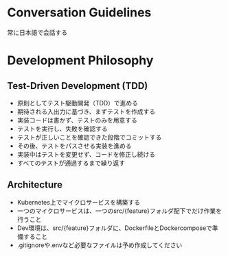 # Conversation Guidelines
常に日本語で会話する

# Development Philosophy

## Test-Driven Development (TDD)
- 原則としてテスト駆動開発（TDD）で進める
- 期待される入出力に基づき、まずテストを作成する
- 実装コードは書かず、テストのみを用意する
- テストを実行し、失敗を確認する
- テストが正しいことを確認できた段階でコミットする
- その後、テストをパスさせる実装を進める
- 実装中はテストを変更せず、コードを修正し続ける
- すべてのテストが通過するまで繰り返す

## Architecture
- Kubernetes上でマイクロサービスを構築する
- 一つのマイクロサービスは、一つのsrc/{feature}フォルダ配下でだけ作業を行うこと
- Dev環境は、src/{feature}フォルダに、DockerfileとDockercomposeで準備すること
- .gitignoreや.envなど必要なファイルは予め作成してください
